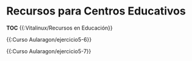# Recursos para Centros Educativos

__TOC__
{{:Vitalinux/Recursos en Educación}}


{{:Curso Aularagon/ejercicio5-6}}

{{:Curso Aularagon/ejercicio5-7}}

